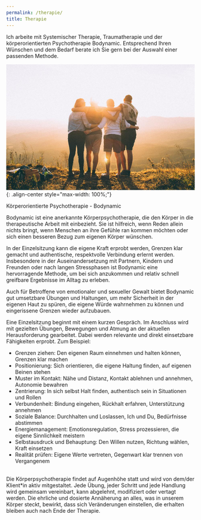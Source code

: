 ```yaml
---
permalink: /therapie/
title: Therapie
---
```

Ich arbeite mit Systemischer Therapie, Traumatherapie und der körperorientierten Psychotherapie Bodynamic. Entsprechend Ihren Wünschen und dem Bedarf berate ich Sie gern bei der Auswahl einer passenden Methode.

![Freunde](/assets/images/Beratung_Freunde_klein.jpg){: .align-center style="max-width: 100%;"}

Körperorientierte Psychotherapie - Bodynamic

Bodynamic ist eine anerkannte Körperpsychotherapie, die den Körper in die therapeutische Arbeit mit einbezieht. Sie ist hilfreich, wenn Reden allein nichts bringt, wenn Menschen an ihre Gefühle ran kommen möchten oder sich einen besseren Bezug zum eigenen Körper wünschen.

In der Einzelsitzung kann die eigene Kraft erprobt werden, Grenzen klar gemacht und authentische, respektvolle Verbindung erlernt werden. Insbesondere in der Auseinandersetzung mit Partnern, Kindern und Freunden oder nach langen Stressphasen ist Bodynamic eine hervorragende Methode, um bei sich anzukommen und relativ schnell greifbare Ergebnisse im Alltag zu erleben.

Auch für Betroffene von emotionaler und sexueller Gewalt bietet Bodynamic gut umsetzbare Übungen und Haltungen, um mehr Sicherheit in der eigenen Haut zu spüren, die eigene Würde wahrnehmen zu können und eingerissene Grenzen wieder aufzubauen.

Eine Einzelsitzung beginnt mit einem kurzen Gespräch. Im Anschluss wird mit gezielten Übungen, Bewegungen und Atmung an der aktuellen Herausforderung gearbeitet. Dabei werden relevante und direkt einsetzbare Fähigkeiten erprobt. Zum Beispiel:

* Grenzen ziehen: Den eigenen Raum einnehmen und halten können, Grenzen klar machen
* Positionierung: Sich orientieren, die eigene Haltung finden, auf eigenen Beinen stehen
* Muster im Kontakt: Nähe und Distanz, Kontakt ablehnen und annehmen, Autonomie bewahren
* Zentrierung: In sich selbst Halt finden, authentisch sein in Situationen und Rollen
* Verbundenheit: Bindung eingehen, Rückhalt erfahren, Unterstützung annehmen
* Soziale Balance: Durchhalten und Loslassen, Ich und Du, Bedürfnisse abstimmen
* Energiemanagement: Emotionsregulation, Stress prozessieren, die eigene Sinnlichkeit meistern
* Selbstausdruck und Behauptung: Den Willen nutzen, Richtung wählen, Kraft einsetzen
* Realität prüfen: Eigene Werte vertreten, Gegenwart klar trennen von Vergangenem

\
Die Körperpsychotherapie findet auf Augenhöhe statt und wird von dem/der Klient*in aktiv mitgestaltet. Jede Übung, jeder Schritt und jede Handlung wird gemeinsam vereinbart, kann abgelehnt, modifiziert oder vertagt werden. Die ehrliche und dosierte Annäherung an alles, was in unserem Körper steckt, bewirkt, dass sich Veränderungen einstellen, die erhalten bleiben auch nach Ende der Therapie.